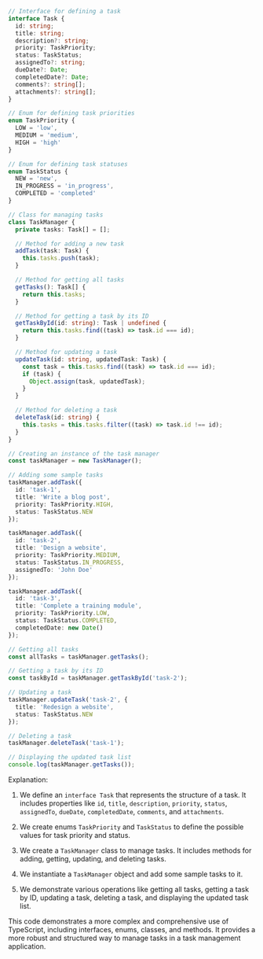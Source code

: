 ```typescript
// Interface for defining a task
interface Task {
  id: string;
  title: string;
  description?: string;
  priority: TaskPriority;
  status: TaskStatus;
  assignedTo?: string;
  dueDate?: Date;
  completedDate?: Date;
  comments?: string[];
  attachments?: string[];
}

// Enum for defining task priorities
enum TaskPriority {
  LOW = 'low',
  MEDIUM = 'medium',
  HIGH = 'high'
}

// Enum for defining task statuses
enum TaskStatus {
  NEW = 'new',
  IN_PROGRESS = 'in_progress',
  COMPLETED = 'completed'
}

// Class for managing tasks
class TaskManager {
  private tasks: Task[] = [];

  // Method for adding a new task
  addTask(task: Task) {
    this.tasks.push(task);
  }

  // Method for getting all tasks
  getTasks(): Task[] {
    return this.tasks;
  }

  // Method for getting a task by its ID
  getTaskById(id: string): Task | undefined {
    return this.tasks.find((task) => task.id === id);
  }

  // Method for updating a task
  updateTask(id: string, updatedTask: Task) {
    const task = this.tasks.find((task) => task.id === id);
    if (task) {
      Object.assign(task, updatedTask);
    }
  }

  // Method for deleting a task
  deleteTask(id: string) {
    this.tasks = this.tasks.filter((task) => task.id !== id);
  }
}

// Creating an instance of the task manager
const taskManager = new TaskManager();

// Adding some sample tasks
taskManager.addTask({
  id: 'task-1',
  title: 'Write a blog post',
  priority: TaskPriority.HIGH,
  status: TaskStatus.NEW
});

taskManager.addTask({
  id: 'task-2',
  title: 'Design a website',
  priority: TaskPriority.MEDIUM,
  status: TaskStatus.IN_PROGRESS,
  assignedTo: 'John Doe'
});

taskManager.addTask({
  id: 'task-3',
  title: 'Complete a training module',
  priority: TaskPriority.LOW,
  status: TaskStatus.COMPLETED,
  completedDate: new Date()
});

// Getting all tasks
const allTasks = taskManager.getTasks();

// Getting a task by its ID
const taskById = taskManager.getTaskById('task-2');

// Updating a task
taskManager.updateTask('task-2', {
  title: 'Redesign a website',
  status: TaskStatus.NEW
});

// Deleting a task
taskManager.deleteTask('task-1');

// Displaying the updated task list
console.log(taskManager.getTasks());
```

Explanation:

1. We define an `interface Task` that represents the structure of a task. It includes properties like `id`, `title`, `description`, `priority`, `status`, `assignedTo`, `dueDate`, `completedDate`, `comments`, and `attachments`.

2. We create enums `TaskPriority` and `TaskStatus` to define the possible values for task priority and status.

3. We create a `TaskManager` class to manage tasks. It includes methods for adding, getting, updating, and deleting tasks.

4. We instantiate a `TaskManager` object and add some sample tasks to it.

5. We demonstrate various operations like getting all tasks, getting a task by ID, updating a task, deleting a task, and displaying the updated task list.

This code demonstrates a more complex and comprehensive use of TypeScript, including interfaces, enums, classes, and methods. It provides a more robust and structured way to manage tasks in a task management application.